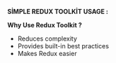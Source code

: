 **SİMPLE REDUX TOOLKİT USAGE :**



**Why Use Redux Toolkit ?**

* Reduces complexity
* Provides built-in best practices
* Makes Redux easier
